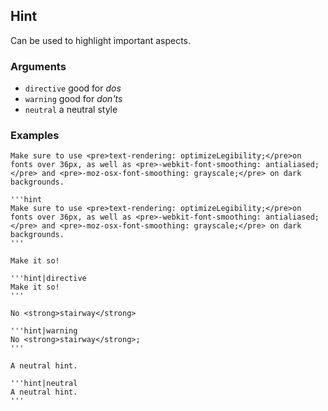 ## Hint

Can be used to highlight important aspects.

### Arguments

- `directive` good for _dos_
- `warning` good for _don'ts_
- `neutral` a neutral style

### Examples

```hint
Make sure to use <pre>text-rendering: optimizeLegibility;</pre>on fonts over 36px, as well as <pre>-webkit-font-smoothing: antialiased;</pre> and <pre>-moz-osx-font-smoothing: grayscale;</pre> on dark backgrounds.
```

```code
'''hint
Make sure to use <pre>text-rendering: optimizeLegibility;</pre>on fonts over 36px, as well as <pre>-webkit-font-smoothing: antialiased;</pre> and <pre>-moz-osx-font-smoothing: grayscale;</pre> on dark backgrounds.
'''
```

```hint|directive
Make it so!
```

```code
'''hint|directive
Make it so!
'''
```

```hint|warning
No <strong>stairway</strong>
```

```code
'''hint|warning
No <strong>stairway</strong>;
'''
```

```hint|neutral
A neutral hint.
```

```code
'''hint|neutral
A neutral hint.
'''
```
